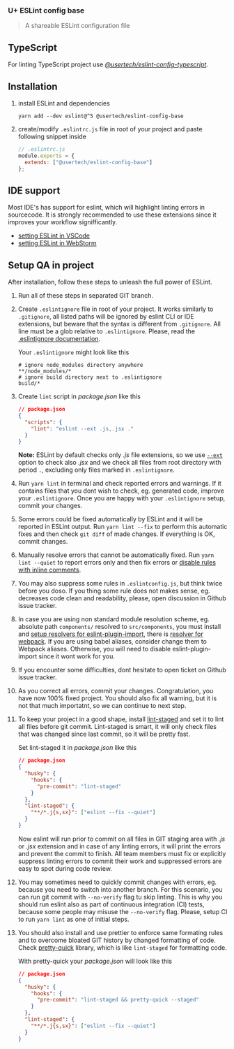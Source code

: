 ### U+ ESLint config base

> A shareable ESLint configuration file

## TypeScript

For linting TypeScript project use [_@usertech/eslint-config-typescript_](https://www.npmjs.com/package/@usertech/eslint-config-typescript).

## Installation

1.  install ESLint and dependencies

    `yarn add --dev eslint@^5 @usertech/eslint-config-base`

1.  create/modify `.eslintrc.js` file in root of your project and paste following snippet inside

    ```js
    // .eslintrc.js
    module.exports = {
      extends: ["@usertech/eslint-config-base"]
    };
    ```

## IDE support

Most IDE's has support for eslint, which will highlight linting errors in sourcecode. It is strongly recommended to use these extensions since it improves your workflow signifficantly.

- [setting ESLint in VSCode](https://marketplace.visualstudio.com/items?itemName=dbaeumer.vscode-eslint)
- [setting ESLint in WebStorm](https://www.jetbrains.com/help/webstorm/eslint.html)

## Setup QA in project

After installation, follow these steps to unleash the full power of ESLint.

1. Run all of these steps in separated GIT branch.

1. Create `.eslintignore` file in root of your project. It works similarly to `.gitignore`, all listed paths will be ignored by eslint CLI or IDE extensions, but beware that the syntax is different from `.gitignore`. All line must be a glob relative to `.eslintignore`. Please, read the [.eslintignore documentation](https://eslint.org/docs/user-guide/configuring#eslintignore).

   Your `.eslintignore` might look like this

   ```
   # ignore node_modules directory anywhere
   **/node_modules/*
   # ignore build directory next to .eslintignore
   build/*
   ```

1. Create `lint` script in _package.json_ like this

   ```json
   // package.json
   {
     "scripts": {
       "lint": "eslint --ext .js,.jsx ."
     }
   }
   ```

   **Note:** ESLint by default checks only _.js_ file extensions, so we use [`--ext`](https://eslint.org/docs/user-guide/command-line-interface#--ext) option to check also _.jsx_ and we check all files from root directory with period `.`, excluding only files marked in `.eslintignore`.

1. Run `yarn lint` in terminal and check reported errors and warnings. If it contains files that you dont wish to check, eg. generated code, improve your `.eslintignore`. Once you are happy with your `.eslintignore` setup, commit your changes.

1. Some errors could be fixed automatically by ESLint and it will be reported in ESLint output. Run `yarn lint --fix` to perform this automatic fixes and then check `git diff` of made changes. If everything is OK, commit changes.

1. Manually resolve errors that cannot be automatically fixed. Run `yarn lint --quiet` to report errors only and then fix errors or [disable rules with inline comments](https://eslint.org/docs/user-guide/configuring#disabling-rules-with-inline-comments).

1. You may also suppress some rules in `.eslintconfig.js`, but think twice before you doso. If you thing some rule does not makes sense, eg. decreases code clean and readability, please, open discussion in Github issue tracker.

1. In case you are using non standard module resolution scheme, eg. absolute path `components/` resolved to `src/components`, you must install and [setup resolvers for eslint-plugin-import](https://www.npmjs.com/package/eslint-plugin-import#resolvers), there is [resolver for webpack](https://www.npmjs.com/package/eslint-import-resolver-webpack). If you are using babel aliases, consider change them to Webpack aliases. Otherwise, you will need to disable eslint-plugin-import since it wont work for you.

1. If you encounter some difficulties, dont hesitate to open ticket on Github issue tracker.

1. As you correct all errors, commit your changes. Congratulation, you have now 100% fixed project. You should also fix all warning, but it is not that much importatnt, so we can continue to next step.

1. To keep your project in a good shape, install [lint-staged](https://github.com/okonet/lint-staged) and set it to lint all files before git commit. Lint-staged is smart, it will only check files that was changed since last commit, so it will be pretty fast.

   Set lint-staged it in _package.json_ like this

   ```json
   // package.json
   {
     "husky": {
       "hooks": {
         "pre-commit": "lint-staged"
       }
     },
     "lint-staged": {
       "**/*.j{s,sx}": ["eslint --fix --quiet"]
     }
   }
   ```

   Now eslint will run prior to commit on all files in GIT staging area with _.js_ or _.jsx_ extension and in case of any linting errors, it will print the errors and prevent the commit to finish. All team members must fix or explicitly suppress linting errors to commit their work and suppressed errors are easy to spot during code review.

1. You may sometimes need to quickly commit changes with errors, eg. because you need to switch into another branch. For this scenario, you can run git commit with `--no-verify` flag tu skip linting. This is why you should run eslint also as part of continuous integration (CI) tests, because some people may misuse the `--no-verify` flag. Please, setup CI to run `yarn lint` as one of initial steps.

1. You should also install and use prettier to enforce same formating rules and to overcome bloated GIT history by changed formatting of code. Check [pretty-quick](https://github.com/azz/pretty-quick) library, which is like `lint-staged` for formatting code.

   With pretty-quick your _package.json_ will look like this

   ```json
   // package.json
   {
     "husky": {
       "hooks": {
         "pre-commit": "lint-staged && pretty-quick --staged"
       }
     },
     "lint-staged": {
       "**/*.j{s,sx}": ["eslint --fix --quiet"]
     }
   }
   ```

